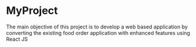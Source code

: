 # MyProject
The main objective of this project is to develop a web based application by converting the existing food order application with enhanced features using React JS
